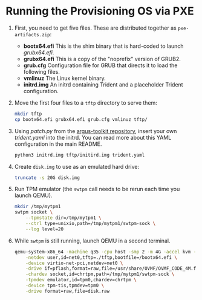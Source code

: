 # Running the Provisioning OS via PXE

1. First, you need to get five files. These are distributed together as `pxe-artifacts.zip`:

   * **bootx64.efi** This is the shim binary that is hard-coded to launch _grubx64.efi_.
   * **grubx64.efi** This is a copy of the "noprefix" version of GRUB2.
   * **grub.cfg** Configuration file for GRUB that directs it to load the following files.
   * **vmlinuz** The Linux kernel binary.
   * **initrd.img** An initrd containing Trident and a placeholder Trident configuration.

2. Move the first four files to a `tftp` directory to serve them:

   ```bash
   mkdir tftp
   cp bootx64.efi grubx64.efi grub.cfg vmlinuz tftp/
   ```

3. Using _patch.py_ from the [argus-toolkit
   repository](https://dev.azure.com/mariner-org/ECF/_git/argus-toolkit), insert your own
   _trident.yaml_ into the initrd. You can read more about this YAML configuration in the main
   README.

   ```bash
   python3 initrd.img tftp/initird.img trident.yaml
   ```

4. Create `disk.img` to use as an emulated hard drive:

   ```bash
   truncate -s 20G disk.img
   ```

5. Run TPM emulator (the `swtpm` call needs to be rerun each time you launch QEMU).

   ```bash
   mkdir /tmp/mytpm1
   swtpm socket \
       --tpmstate dir=/tmp/mytpm1 \
       --ctrl type=unixio,path=/tmp/mytpm1/swtpm-sock \
       --log level=20
    ```

6. While `swtpm` is still running, launch QEMU in a second terminal.

   ```bash
   qemu-system-x86_64 -machine q35 -cpu host -smp 2 -m 4G -accel kvm -serial stdio \
       -netdev user,id=net0,tftp=./tftp,bootfile=/bootx64.efi \
       -device virtio-net-pci,netdev=net0 \
       -drive if=pflash,format=raw,file=/usr/share/OVMF/OVMF_CODE_4M.fd,readonly=on \
       -chardev socket,id=chrtpm,path=/tmp/mytpm1/swtpm-sock \
       -tpmdev emulator,id=tpm0,chardev=chrtpm \
       -device tpm-tis,tpmdev=tpm0 \
       -drive format=raw,file=disk.raw
    ```
